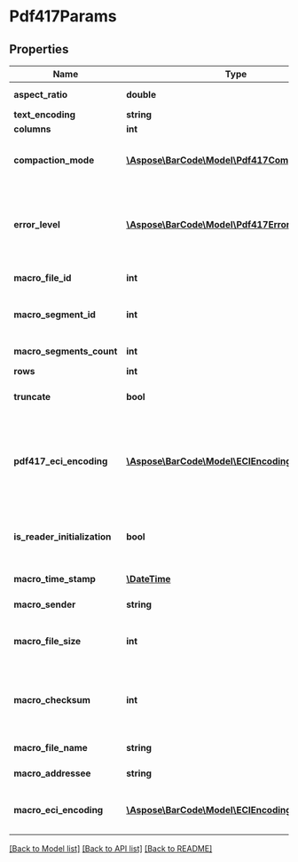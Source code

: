 # Pdf417Params

## Properties
Name | Type | Description | Notes
------------ | ------------- | ------------- | -------------
**aspect_ratio** | **double** | Height/Width ratio of 2D BarCode module. | [optional] 
**text_encoding** | **string** | Encoding of codetext. | [optional] 
**columns** | **int** | Columns count. | [optional] 
**compaction_mode** | [**\Aspose\BarCode\Model\Pdf417CompactionMode**](Pdf417CompactionMode.md) | Pdf417 symbology type of BarCode&#39;s compaction mode. Default value: Pdf417CompactionMode.Auto. | [optional] 
**error_level** | [**\Aspose\BarCode\Model\Pdf417ErrorLevel**](Pdf417ErrorLevel.md) | Pdf417 symbology type of BarCode&#39;s error correction level ranging from level0 to level8, level0 means no error correction info, level8 means best error correction which means a larger picture. | [optional] 
**macro_file_id** | **int** | Macro Pdf417 barcode&#39;s file ID. Used for MacroPdf417. | [optional] 
**macro_segment_id** | **int** | Macro Pdf417 barcode&#39;s segment ID, which starts from 0, to MacroSegmentsCount - 1. | [optional] 
**macro_segments_count** | **int** | Macro Pdf417 barcode segments count. | [optional] 
**rows** | **int** | Rows count. | [optional] 
**truncate** | **bool** | Whether Pdf417 symbology type of BarCode is truncated (to reduce space). | [optional] 
**pdf417_eci_encoding** | [**\Aspose\BarCode\Model\ECIEncodings**](ECIEncodings.md) | Extended Channel Interpretation Identifiers. It is used to tell the barcode reader details about the used references for encoding the data in the symbol. Current implementation consists all well known charset encodings. | [optional] 
**is_reader_initialization** | **bool** | Used to instruct the reader to interpret the data contained within the symbol as programming for reader initialization | [optional] 
**macro_time_stamp** | [**\DateTime**](\DateTime.md) | Macro Pdf417 barcode time stamp | [optional] 
**macro_sender** | **string** | Macro Pdf417 barcode sender name | [optional] 
**macro_file_size** | **int** | Macro Pdf417 file size. The file size field contains the size in bytes of the entire source file | [optional] 
**macro_checksum** | **int** | Macro Pdf417 barcode checksum. The checksum field contains the value of the 16-bit (2 bytes) CRC checksum using the CCITT-16 polynomial | [optional] 
**macro_file_name** | **string** | Macro Pdf417 barcode file name | [optional] 
**macro_addressee** | **string** | Macro Pdf417 barcode addressee name | [optional] 
**macro_eci_encoding** | [**\Aspose\BarCode\Model\ECIEncodings**](ECIEncodings.md) | Extended Channel Interpretation Identifiers. Applies for Macro PDF417 text fields. | [optional] 

[[Back to Model list]](../../README.md#documentation-for-models) [[Back to API list]](../../README.md#documentation-for-api-endpoints) [[Back to README]](../../README.md)



